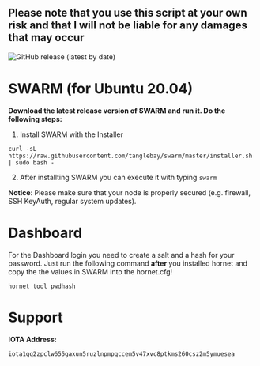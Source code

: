 ## Please note that you use this script at your own risk and that I will not be liable for any damages that may occur ##


![GitHub release (latest by date)](https://img.shields.io/github/v/release/TangleBay/swarm?style=for-the-badge)

# SWARM (for Ubuntu 20.04)

**Download the latest release version of SWARM and run it. Do the following steps:**

1. Install SWARM with the Installer
```shell
curl -sL https://raw.githubusercontent.com/tanglebay/swarm/master/installer.sh | sudo bash -
```
2. After installting SWARM you can execute it with typing `swarm`

**Notice**: Please make sure that your node is properly secured (e.g. firewall, SSH KeyAuth, regular system updates).


# Dashboard

For the Dashboard login you need to create a salt and a hash for your password. Just run the following command **after** you installed hornet and copy the the values in SWARM into the hornet.cfg!
```
hornet tool pwdhash
```


# Support

**IOTA Address:**
```
iota1qq2zpclw655gaxun5ruzlnpmpqccem5v47xvc8ptkms260csz2m5ymuesea
```

